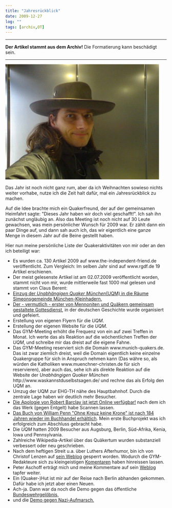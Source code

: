 ```yaml
---
title: "Jahresrückblick"
date: 2009-12-27
log: ""
tags: [archiv,OT]
---
```

<hr><b>Der Artikel stammt aus dem Archiv!</b> Die Formatierung kann beschädigt sein.<hr>

![ruekblick_kl.JPG](ruekblick_kl.JPG)

Das Jahr ist noch nicht ganz rum, aber da ich Weihnachten sowieso nichts weiter vorhabe, nutze ich die Zeit halt dafür, mal ein Jahresrückblick zu machen.
<!--break-->
Auf die Idee brachte mich ein Quakerfreund, der auf der gemeinsamen Heimfahrt sagte: "Dieses Jahr haben wir doch viel geschafft!". Ich sah ihn zunächst ungläubig an. Also das Meeting ist noch nicht auf 30 Leute gewachsen, was mein persönlicher Wunsch für 2009 war. Er zählt dann ein paar Dinge auf, und dann sah auch ich, das wir eigentlich eine ganze Menge in diesem Jahr auf die Beine gestellt haben.

Hier nun meine persönliche Liste der Quakeraktivitäten von mir oder an den ich beteiligt war:
<ul>
<li>Es wurden ca. 130 Artikel 2009 auf www.the-independent-friend.de veröffentlicht. Zum Vergleich: Im selben Jahr sind auf www.rgdf.de 19 Artikel erschienen.</li>
<li>Der meist gelesenste Artikel ist am 02.07.2009 veröffentlicht worden, stammt nicht von mir, wurde mittlerweile fast 1000 mal gelesen und stammt von Claus Berent: <a href="http://www.the-independent-friend.de/?q=node/499"
Kunst, Religion und Quäkertum". Oh-ha! Wer hätte das gedacht?</a></li>
<li>Einzug der <i>Unabhängigen Quaker München</i>(UQM) in die Räume Simeonsgemeinde München-Kleinhadern.</li>
<li>Der - vermutlich - erster von Mennoniten und Quäkern <a href="http://www.the-independent-friend.de/?q=node/473">gemeinsam gestaltete Gottesdienst</a>, in der deutschen Geschichte wurde organisiert und gefeiert.</li>
<li>Erstellung von eigenen Flyern für die <i>UQM</i>.</li>
<li>Erstellung der eigenen Website für die <i>UQM</i>.</li>
<li>Das GYM-Meeting erhöht die Frequenz von ein auf zwei Treffen in Monat. Ich werte das als Reaktion auf die wöchentlichen Treffen der <i>UQM</i>, und schreibe mir das dreist auf die eigene Fahne.</li>
<li>Das GYM-Meeting reserviert sich die Domain www.munich-quakers.de. Das ist zwar ziemlich dreist, weil die Domain eigentlich keine einzelne Quakergruppe für sich in Anspruch nehmen kann (Das währe so, als würden die Katholiken www.muenchner-christen.de für sich reservieren), aber auch das, sehe ich als direkte Reaktion auf die Website der <i>Unabhängigen Quaker München</i> http://www.waskannstduselbstsagen.de/ und rechne das als Erfolg den UQM an.</li>
<li>Umzug der UQM zur EHG-TH nähe des Hauptbahnhof. Durch die zentrale Lage haben wir deutlich mehr Besucher.</li>
<li><a href="http://www.the-independent-friend.de/?q=node/516">Die Apologie von Robert Barclay ist jetzt Online verfügbar!</a> nach dem ich das Werk (gegen Entgelt) habe Scannen lassen.</li>
<li><a href="http://www.the-independent-friend.de/?q=node/550">Das Buch von William Penn "Ohne Kreuz keine Krone" ist nach 184 Jahren wieder im Buchhandel erhältlich</a>. Mein erste Buchprojekt was ich erfolgreich zum Abschluss gebracht habe.</li>
<li>Die <i>UQM</i> hatten 2009 Besucher aus Augsburg, Berlin, Süd-Afrika, Kenia, Iowa und Pennsylvania.</li>
<li>Zahlreiche Wikipedia-Artikel über das Quäkertum wurden substanziell verbessert oder neu geschrieben.</li>
<li>Nach dem heftigen Streit u.a. über Luthers Afterhumor, bin ich von Christof Lenzen auf <a href="http://wegbegleiter.wordpress.com/">sein Weblog</a> gesperrt worden. Wodurch die GYM-Redakteure sich zu kleingeistigen <a href="http://www.rgdf.de//index.php?option=com_content&task=view&id=121&Itemid=1">Komentaren</a> haben hinreissen lassen.</li>
<li>Peter Aschoff erträgt mich und meine Kommentare auf sein <a href="http://www.elia-gemeinschaft.de/wordpress/">Weblog</a> tapfer weiter.</li>
<li>Ein (Quaker-)Hut ist mir auf der Reise nach Berlin abhanden gekommen. Dafür habe ich jetzt aber einen Neuen.</li>
<li>Ach-ja. Dann war da noch die Demo gegen das öffentliche <a href="http://www.the-independent-friend.de/?q=node/519">Bundeswehrgelöbnis,</a></li>
<li>und die <a href="http://www.the-independent-friend.de/?q=node/556">Demo gegen Nazi-Aufmarsch.</a></li>
</ul>
